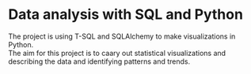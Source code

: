 ﻿# Data analysis with SQL and Python

The project is using T-SQL and SQLAlchemy to make visualizations in Python.  
The aim for this project is to caary out statistical visualizations and describing the data and identifying patterns and trends.
